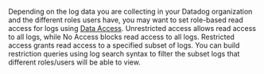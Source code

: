 Depending on the log data you are collecting in your Datadog organization and the different roles users have, you may want to set role-based read access for logs using <a href="https://docs.datadoghq.com/account_management/rbac/permissions/?tab=ui#log-management" target="_blank">Data Access</a>. Unrestricted access allows read access to all logs, while No Access blocks read access to all logs. Restricted access grants read access to a specified subset of logs. You can build restriction queries using log search syntax to filter the subset logs that different roles/users will be able to view.
